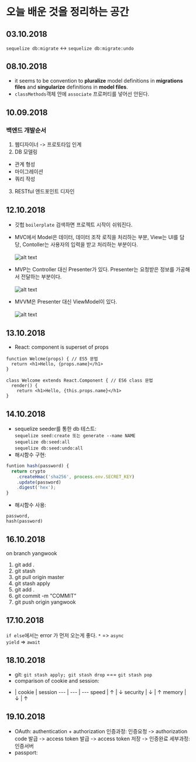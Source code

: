 오늘 배운 것을 정리하는 공간
====

## 03.10.2018
```sequelize db:migrate``` <-> ```sequelize db:migrate:undo```

## 08.10.2018
* it seems to be convention to __pluralize__ model definitions in __migrations files__ and __singularize__ definitions in __model files__.
* ```classMethods```객체 안에 ```associate``` 프로퍼티를 넣어선 안된다.

## 10.09.2018
### 백엔드 개발순서
1. 웹디자이너 -> 프로토타입 인계
2. DB 모델링
 * 관계 형성
 * 마이그레이션
 * 쿼리 작성
3. RESTful 엔드포인트 디자인 

## 12.10.2018
* 깃헙 ```boilerplate``` 검색하면 프로젝트 시작이 쉬워진다.
* MVC에서 Model은 데이터, 데이터 조작 로직을 처리하는 부분, View는 UI를 담당, Contoller는 사용자의 입력을 받고 처리하는 부분이다.  <br>  
![alt text](https://magi82.github.io/images/2017-2-24-android-mvc-mvp-mvvm/mvc.png "mvc pattern")

* MVP는 Controller 대신 Presenter가 있다. Presenter는 요청받은 정보를 가공해서 전달하는 부분이다.  <br>  
![alt text](https://magi82.github.io/images/2017-2-24-android-mvc-mvp-mvvm/mvp.png "mvp pattern")

* MVVM은 Presenter 대신 ViewModel이 있다. <br>  
![alt text](https://magi82.github.io/images/2017-2-24-android-mvc-mvp-mvvm/mvvm.png "mvvm pattern")

## 13.10.2018
 * React: component is superset of props  <br>  
```
function Welcme(props) { // ES5 문법
  return <h1>Hello, {props.name}</h1>
}

class Welcome extends React.Component { // ES6 class 문법
  render() {
    return <h1>Hello, {this.props.name}</h1>
}
```

## 14.10.2018
* sequelize seeder를 통한 db 테스트:  
```sequelize seed:create 또는 generate --name NAME```  
```sequelize db:seed:all```  
```sequelize db:seed:undo:all```  
* 해시함수 구현:
```javascript
funtion hash(password) {
  return crypto
    .createHmac('sha256', process.env.SECRET_KEY)
    .update(password)
    .digest('hex');
}
```
* 해시함수 사용:
```
password, 
hash(password)
```

## 16.10.2018
on branch yangwook

1. git add .
2. git stash
3. git pull origin master
4. git stash apply
5. git add .
6. git commit -m "COMMIT"
7. git push origin yangwook

## 17.10.2018
```if else```에서는 error 가 먼저 오는게 좋다. 
```*``` => ```async```  
```yield``` => ```await```

## 18.10.2018
* git: ```git stash apply; git stash drop``` === ```git stash pop```
* comparison of cookie and session:  

- | cookie | session
--- | --- | ---
speed | ↑ | ↓
security | ↓ | ↑
memory | ↓ | ↑

## 19.10.2018
* OAuth: 
  authentication + authorization
  인증과정: 인증요청 -> authorization code 발급 -> access token 발급 -> access token 저장 -> 인증완료
  세부과정: 인증서버
 * passport: